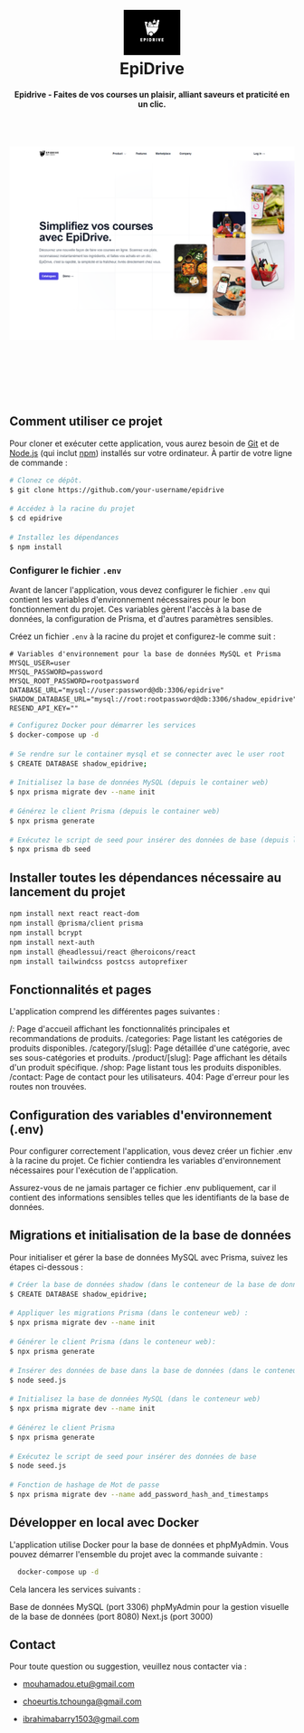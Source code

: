 <h1 align="center">
  <br>
  <a href="#"><img src="https://github.com/Mouhamadou-Soumare/epiDrive/blob/main/public/img/logo.png" alt="EpiDrive" width="100"></a>
  <br>
  EpiDrive
  <br>
</h1>

<h4 align="center">Epidrive -  Faites de vos courses un plaisir, alliant saveurs et praticité en un clic.</h4>

<br/>
<br/>


![screenshot](https://github.com/Mouhamadou-Soumare/epiDrive/blob/main/public/img/demo-epidrive.png)
<br/>
<br/>

<br/>
<br/>

<br/>
<br/>

## Comment utiliser ce projet

Pour cloner et exécuter cette application, vous aurez besoin de [Git](https://git-scm.com) et de [Node.js](https://nodejs.org/fr/download/) (qui inclut [npm](http://npmjs.com)) installés sur votre ordinateur. À partir de votre ligne de commande :

```bash
# Clonez ce dépôt.
$ git clone https://github.com/your-username/epidrive

# Accédez à la racine du projet
$ cd epidrive

# Installez les dépendances
$ npm install

```

### Configurer le fichier `.env`

Avant de lancer l'application, vous devez configurer le fichier `.env` qui contient les variables d'environnement nécessaires pour le bon fonctionnement du projet. Ces variables gèrent l'accès à la base de données, la configuration de Prisma, et d'autres paramètres sensibles.

Créez un fichier `.env` à la racine du projet et configurez-le comme suit :

```env
# Variables d'environnement pour la base de données MySQL et Prisma
MYSQL_USER=user
MYSQL_PASSWORD=password
MYSQL_ROOT_PASSWORD=rootpassword
DATABASE_URL="mysql://user:password@db:3306/epidrive"
SHADOW_DATABASE_URL="mysql://root:rootpassword@db:3306/shadow_epidrive"
RESEND_API_KEY=""
```

```bash
# Configurez Docker pour démarrer les services
$ docker-compose up -d

# Se rendre sur le container mysql et se connecter avec le user root
$ CREATE DATABASE shadow_epidrive;

# Initialisez la base de données MySQL (depuis le container web)
$ npx prisma migrate dev --name init

# Générez le client Prisma (depuis le container web)
$ npx prisma generate

# Exécutez le script de seed pour insérer des données de base (depuis le container web)
$ npx prisma db seed
```

## Installer toutes les dépendances nécessaire au lancement du projet

```bash
npm install next react react-dom
npm install @prisma/client prisma
npm install bcrypt
npm install next-auth
npm install @headlessui/react @heroicons/react
npm install tailwindcss postcss autoprefixer
```

## Fonctionnalités et pages

L'application comprend les différentes pages suivantes :

/: Page d'accueil affichant les fonctionnalités principales et recommandations de produits.
/categories: Page listant les catégories de produits disponibles.
/category/[slug]: Page détaillée d'une catégorie, avec ses sous-catégories et produits.
/product/[slug]: Page affichant les détails d'un produit spécifique.
/shop: Page listant tous les produits disponibles.
/contact: Page de contact pour les utilisateurs.
404: Page d'erreur pour les routes non trouvées.

## Configuration des variables d'environnement (.env)

Pour configurer correctement l'application, vous devez créer un fichier .env à la racine du projet. Ce fichier contiendra les variables d'environnement nécessaires pour l'exécution de l'application.

Assurez-vous de ne jamais partager ce fichier .env publiquement, car il contient des informations sensibles telles que les identifiants de la base de données.

## Migrations et initialisation de la base de données

Pour initialiser et gérer la base de données MySQL avec Prisma, suivez les étapes ci-dessous :

```bash
# Créer la base de données shadow (dans le conteneur de la base de données avec l'user root) :
$ CREATE DATABASE shadow_epidrive;

# Appliquer les migrations Prisma (dans le conteneur web) :
$ npx prisma migrate dev --name init

# Générer le client Prisma (dans le conteneur web):
$ npx prisma generate

# Insérer des données de base dans la base de données (dans le conteneur web):
$ node seed.js

# Initialisez la base de données MySQL (dans le conteneur web)
$ npx prisma migrate dev --name init

# Générez le client Prisma
$ npx prisma generate

# Exécutez le script de seed pour insérer des données de base
$ node seed.js

# Fonction de hashage de Mot de passe
$ npx prisma migrate dev --name add_password_hash_and_timestamps
```

## Développer en local avec Docker

L'application utilise Docker pour la base de données et phpMyAdmin. Vous pouvez démarrer l'ensemble du projet avec la commande suivante :

```bash
  docker-compose up -d
```

Cela lancera les services suivants :

Base de données MySQL (port 3306)
phpMyAdmin pour la gestion visuelle de la base de données (port 8080)
Next.js (port 3000)

## Contact

Pour toute question ou suggestion, veuillez nous contacter via :

- mouhamadou.etu@gmail.com

- choeurtis.tchounga@gmail.com

- ibrahimabarry1503@gmail.com